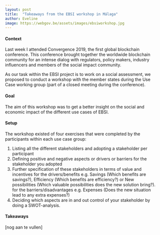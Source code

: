 ```yaml
---
layout: post
title:  "Takeaways from the EBSI workshop in Málaga"
author: Eveline
image: https://webgov.be/assets/images/ebsiworkshop.jpg
---
```


#### Context
Last week I attended Convergence 2019, the first global blockchain conference. This conference brought together the worldwide blockchain community for an intense dialog with regulators, policy makers, industry influencers and members of the social impact community.

As our task within the EBSI project is to work on a social assessment, we proposed to conduct a workshop with the member states during the Use Case working group (part of a closed meeting during the conference).

#### Goal
The aim of this workshop was to get a better insight on the social and economic impact of the different use cases of EBSI.

#### Setup
The workshop existed of four exercises that were completed by the participants within each use case group:
1. Listing all the different stakeholders and adopting a stakeholder per participant
2. Defining positive and negative aspects or drivers or barriers for the stakeholder you adopted
3. Further specification of these stakeholders in terms of value and incentives
for the drivers/benefits
e.g. Savings (Which benefits are savings?), Efficiency (Which benefits are efficiency?) or New possibilities (Which valuable possibilities does the new solution bring?). 
for the barriers/disadvantages e.g. Expenses (Does the new situation lead to any extra expenses?)
4. Deciding which aspects are in and out control of your stakeholder by doing a SWOT-analysis.

#### Takeaways 
[nog aan te vullen]
